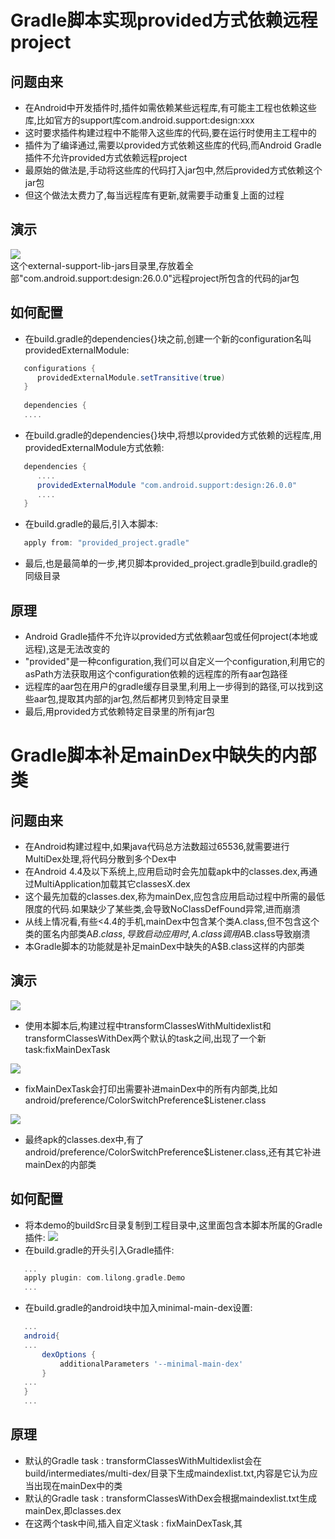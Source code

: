 # Gradle脚本实现provided方式依赖远程project
## 问题由来
- 在Android中开发插件时,插件如需依赖某些远程库,有可能主工程也依赖这些库,比如官方的support库com.android.support:design:xxx
- 这时要求插件构建过程中不能带入这些库的代码,要在运行时使用主工程中的
- 插件为了编译通过,需要以provided方式依赖这些库的代码,而Android Gradle插件不允许provided方式依赖远程project
- 最原始的做法是,手动将这些库的代码打入jar包中,然后provided方式依赖这个jar包
- 但这个做法太费力了,每当远程库有更新,就需要手动重复上面的过程
## 演示
![](./1.png)  
这个external-support-lib-jars目录里,存放着全部"com.android.support:design:26.0.0"远程project所包含的代码的jar包
## 如何配置
- 在build.gradle的dependencies{}块之前,创建一个新的configuration名叫providedExternalModule:
```groovy
   configurations {
      providedExternalModule.setTransitive(true)
   }
   
   dependencies {
   ....
```  
- 在build.gradle的dependencies{}块中,将想以provided方式依赖的远程库,用providedExternalModule方式依赖:
```groovy
   dependencies {
      ....
      providedExternalModule "com.android.support:design:26.0.0"
      ....
   }
```
- 在build.gradle的最后,引入本脚本:
```groovy
   apply from: "provided_project.gradle"
```
- 最后,也是最简单的一步,拷贝脚本provided_project.gradle到build.gradle的同级目录

## 原理
- Android Gradle插件不允许以provided方式依赖aar包或任何project(本地或远程),这是无法改变的
- "provided"是一种configuration,我们可以自定义一个configuration,利用它的asPath方法获取用这个configuration依赖的远程库的所有aar包路径
- 远程库的aar包在用户的gradle缓存目录里,利用上一步得到的路径,可以找到这些aar包,提取其内部的jar包,然后都拷贝到特定目录里
- 最后,用provided方式依赖特定目录里的所有jar包

# Gradle脚本补足mainDex中缺失的内部类
## 问题由来
- 在Android构建过程中,如果java代码总方法数超过65536,就需要进行MultiDex处理,将代码分散到多个Dex中
- 在Android 4.4及以下系统上,应用启动时会先加载apk中的classes.dex,再通过MultiApplication加载其它classesX.dex
- 这个最先加载的classes.dex,称为mainDex,应包含应用启动过程中所需的最低限度的代码.如果缺少了某些类,会导致NoClassDefFound异常,进而崩溃
- 从线上情况看,有些<4.4的手机,mainDex中包含某个类A.class,但不包含这个类的匿名内部类A$B.class,导致启动应用时,A.class调用A$B.class导致崩溃
- 本Gradle脚本的功能就是补足mainDex中缺失的A$B.class这样的内部类
## 演示
![](./2.png) 
- 使用本脚本后,构建过程中transformClassesWithMultidexlist和transformClassesWithDex两个默认的task之间,出现了一个新task:fixMainDexTask 

![](./3.png)
- fixMainDexTask会打印出需要补进mainDex中的所有内部类,比如android/preference/ColorSwitchPreference$Listener.class

![](./4.png)
- 最终apk的classes.dex中,有了android/preference/ColorSwitchPreference$Listener.class,还有其它补进mainDex的内部类
## 如何配置
- 将本demo的buildSrc目录复制到工程目录中,这里面包含本脚本所属的Gradle插件:
  ![](./5.png)  
- 在build.gradle的开头引入Gradle插件:
```groovy
   ...
   apply plugin: com.lilong.gradle.Demo
   ...
```
- 在build.gradle的android块中加入minimal-main-dex设置:
```groovy
   ...
   android{
   ...
       dexOptions {
           additionalParameters '--minimal-main-dex'
       }
   ...
   }
   ...
```
## 原理
- 默认的Gradle task : transformClassesWithMultidexlist会在build/intermediates/multi-dex/目录下生成maindexlist.txt,内容是它认为应当出现在mainDex中的类
- 默认的Gradle task : transformClassesWithDex会根据maindexlist.txt生成mainDex,即classes.dex
- 在这两个task中间,插入自定义task : fixMainDexTask,其

